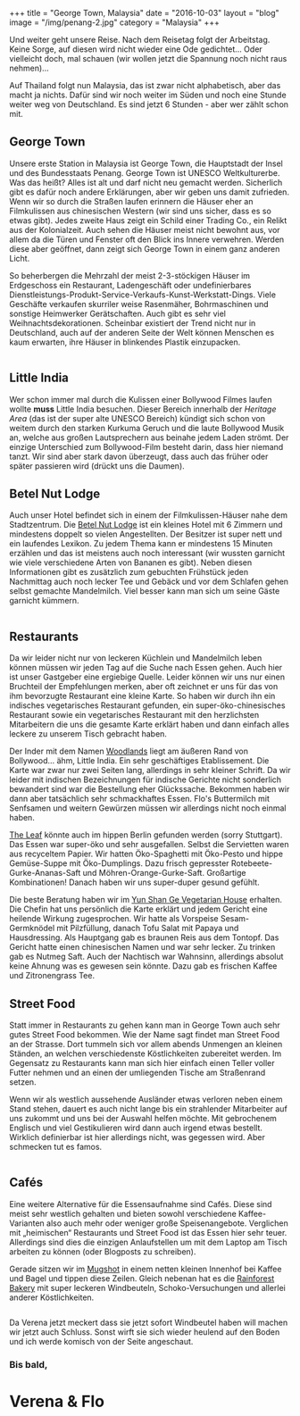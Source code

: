 +++
title = "George Town, Malaysia"
date = "2016-10-03"
layout = "blog"
image = "/img/penang-2.jpg"
category = "Malaysia"
+++

Und weiter geht unsere Reise. Nach dem Reisetag folgt der Arbeitstag. Keine Sorge, auf diesen wird nicht wieder eine Ode gedichtet… Oder vielleicht doch, mal schauen (wir wollen jetzt die Spannung noch nicht raus nehmen)…

<!--more-->


Auf Thailand folgt nun Malaysia, das ist zwar nicht alphabetisch, aber das macht ja nichts. Dafür sind wir noch weiter im Süden und noch eine Stunde weiter weg von Deutschland. Es sind jetzt 6 Stunden - aber wer zählt schon mit.

## George Town

Unsere erste Station in Malaysia ist George Town, die Hauptstadt der Insel und des Bundesstaats Penang. George Town ist UNESCO Weltkulturerbe. Was das heißt? Alles ist alt und darf nicht neu gemacht werden. Sicherlich gibt es dafür noch andere Erklärungen, aber wir geben uns damit zufrieden. Wenn wir so durch die Straßen laufen erinnern die Häuser eher an Filmkulissen aus chinesischen Western (wir sind uns sicher, dass es so etwas gibt). Jedes zweite Haus zeigt ein Schild einer Trading Co., ein Relikt aus der Kolonialzeit. Auch sehen die Häuser meist nicht bewohnt aus, vor allem da die Türen und Fenster oft den Blick ins Innere verwehren. Werden diese aber geöffnet, dann zeigt sich George Town in einem ganz anderen Licht.

So beherbergen die Mehrzahl der meist 2-3-stöckigen Häuser im Erdgeschoss ein Restaurant, Ladengeschäft oder undefinierbares Dienstleistungs-Produkt-Service-Verkaufs-Kunst-Werkstatt-Dings. Viele Geschäfte verkaufen skurriler weise Rasenmäher, Bohrmaschinen und sonstige Heimwerker Gerätschaften. Auch gibt es sehr viel Weihnachtsdekorationen. Scheinbar existiert der Trend nicht nur in Deutschland, auch auf der anderen Seite der Welt können Menschen es kaum erwarten, ihre Häuser in blinkendes Plastik einzupacken.

<div class="blog-post-gallery">
<div><img src="/img/penang-9.jpg" alt=""></div>
<div><img src="/img/penang-2.jpg" alt=""></div>
<div><img src="/img/penang-21.jpg" alt=""></div>
<div><img src="/img/penang-15.jpg" alt=""></div>
<div><img src="/img/penang-11.jpg" alt=""></div>
<div><img src="/img/penang-6.jpg" alt=""></div>
<div><img src="/img/penang-1.jpg" alt=""></div>
<div><img src="/img/penang-7.jpg" alt=""></div>
<div><img src="/img/penang-19.jpg" alt=""></div>
</div>

## Little India

Wer schon immer mal durch die Kulissen einer Bollywood Filmes laufen wollte **muss** Little India besuchen. Dieser Bereich innerhalb der *Heritage Area* (das ist der super alte UNESCO Bereich) kündigt sich schon von weitem durch den starken Kurkuma Geruch und die laute Bollywood Musik an, welche aus großen Lautsprechern aus beinahe jedem Laden strömt. Der einzige Unterschied zum Bollywood-Film besteht darin, dass hier niemand tanzt. Wir sind aber stark davon überzeugt, dass auch das früher oder später passieren wird (drückt uns die Daumen).

## Betel Nut Lodge

Auch unser Hotel befindet sich in einem der Filmkulissen-Häuser nahe dem Stadtzentrum. Die [Betel Nut Lodge](http://betelnutlodge.com/) ist ein kleines Hotel mit 6 Zimmern und mindestens doppelt so vielen Angestellten. Der Besitzer ist super nett und ein laufendes Lexikon. Zu jedem Thema kann er mindestens 15 Minuten erzählen und das ist meistens auch noch interessant (wir wussten garnicht wie viele verschiedene Arten von Bananen es gibt). Neben diesen Informationen gibt es zusätzlich zum gebuchten Frühstück jeden Nachmittag auch noch lecker Tee und Gebäck und vor dem Schlafen gehen selbst gemachte Mandelmilch. Viel besser kann man sich um seine Gäste garnicht kümmern.

<img class="blog-post-img-single" src="/img/penang-18.jpg" alt="">


## Restaurants

Da wir leider nicht nur von leckeren Küchlein und Mandelmilch leben können müssen wir jeden Tag auf die Suche nach Essen gehen. Auch hier ist unser Gastgeber eine ergiebige Quelle. Leider können wir uns nur einen Bruchteil der Empfehlungen merken, aber oft zeichnet er uns für das von ihm bevorzugte Restaurant eine kleine Karte. So haben wir durch ihn ein indisches vegetarisches Restaurant gefunden, ein super-öko-chinesisches Restaurant sowie ein vegetarisches Restaurant mit den herzlichsten Mitarbeitern die uns die gesamte Karte erklärt haben und dann einfach alles leckere zu unserem Tisch gebracht haben.

Der Inder mit dem Namen [Woodlands](http://karaikudi.com.my/) liegt am äußeren Rand von Bollywood… ähm, Little India. Ein sehr geschäftiges Etablissement. Die Karte war zwar nur zwei Seiten lang, allerdings in sehr kleiner Schrift. Da wir leider mit indischen Bezeichnungen für indische Gerichte nicht sonderlich bewandert sind war die Bestellung eher Glückssache. Bekommen haben wir dann aber tatsächlich sehr schmackhaftes Essen. Flo's Buttermilch mit Senfsamen und weitern Gewürzen müssen wir allerdings nicht noch einmal haben.

[The Leaf](https://www.facebook.com/TheLeafHealthyHouse/) könnte auch im hippen Berlin gefunden werden (sorry Stuttgart). Das Essen war super-öko und sehr ausgefallen. Selbst die Servietten waren aus recyceltem Papier. Wir hatten Öko-Spaghetti mit Öko-Pesto und hippe Gemüse-Suppe mit Öko-Dumplings. Dazu frisch gepresster Rotebeete-Gurke-Ananas-Saft und Möhren-Orange-Gurke-Saft. Großartige Kombinationen! Danach haben wir uns super-duper gesund gefühlt.

Die beste Beratung haben wir im [Yun Shan Ge Vegetarian House](https://www.facebook.com/yunshangevegetarianhouse/) erhalten. Die Chefin hat uns persönlich die Karte erklärt und jedem Gericht eine heilende Wirkung zugesprochen. Wir hatte als Vorspeise Sesam-Germknödel mit Pilzfüllung, danach Tofu Salat mit Papaya und Hausdressing. Als Hauptgang gab es braunen Reis aus dem Tontopf. Das Gericht hatte einen chinesischen Namen und war sehr lecker. Zu trinken gab es Nutmeg Saft. Auch der Nachtisch war Wahnsinn, allerdings absolut keine Ahnung was es gewesen sein könnte. Dazu gab es frischen Kaffee und Zitronengrass Tee.

## Street Food

Statt immer in Restaurants zu gehen kann man in George Town auch sehr gutes Street Food bekommen. Wie der Name sagt findet man Street Food an der Strasse. Dort tummeln sich vor allem abends Unmengen an kleinen Ständen, an welchen verschiedenste Köstlichkeiten zubereitet werden. Im Gegensatz zu Restaurants kann man sich hier einfach einen Teller voller Futter nehmen und an einen der umliegenden Tische am Straßenrand setzen.

Wenn wir als westlich aussehende Ausländer etwas verloren neben einem Stand stehen, dauert es auch nicht lange bis ein strahlender Mitarbeiter auf uns zukommt und uns bei der Auswahl helfen möchte. Mit gebrochenem Englisch und viel Gestikulieren wird dann auch irgend etwas bestellt. Wirklich definierbar ist hier allerdings nicht, was gegessen wird. Aber schmecken tut es famos.

<img class="blog-post-img-single" src="/img/penang-20.jpg" alt="">


## Cafés

Eine weitere Alternative für die Essensaufnahme sind Cafés. Diese sind meist sehr westlich gehalten und bieten sowohl verschiedene Kaffee-Varianten also auch mehr oder weniger große Speisenangebote. Verglichen mit „heimischen“ Restaurants und Street Food ist das Essen hier sehr teuer. Allerdings sind dies die einzigen Anlaufstellen um mit dem Laptop am Tisch arbeiten zu können (oder Blogposts zu schreiben).

Gerade sitzen wir im [Mugshot](https://www.facebook.com/themugshotcafepenang/ "Facebook Seite des Mugshot Café") in einem netten kleinen Innenhof bei Kaffee und Bagel und tippen diese Zeilen. Gleich nebenan hat es die [Rainforest Bakery](https://www.facebook.com/rainforestbakerypenang/) mit super leckeren Windbeuteln, Schoko-Versuchungen und allerlei anderer Köstlichkeiten.

<div class="blog-post-gallery">
<div><img src="/img/penang-17.jpg" alt=""></div>
<div><img src="/img/penang-16.jpg" alt=""></div>
<div><img src="/img/penang-10.jpg" alt=""></div>
<div><img src="/img/penang-13.jpg" alt=""></div>
<div><img src="/img/penang-8.jpg" alt=""></div>
<div><img src="/img/penang-3.jpg" alt=""></div>
<div><img src="/img/penang-5.jpg" alt=""></div>
</div>

Da Verena jetzt meckert dass sie jetzt sofort Windbeutel haben will machen wir jetzt auch Schluss. Sonst wirft sie sich wieder heulend auf den Boden und ich werde komisch von der Seite angeschaut.

### Bis bald,

<h1 class="signature">Verena & Flo</h1>
